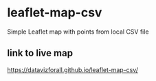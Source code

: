 # leaflet-map-csv
Simple Leaflet map with points from local CSV file

## link to live map
https://datavizforall.github.io/leaflet-map-csv/
